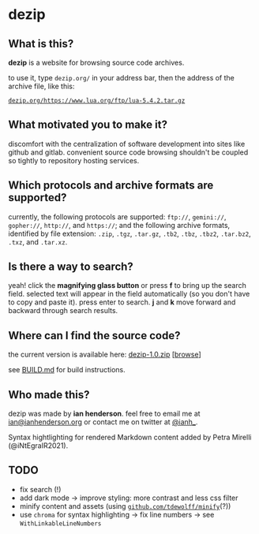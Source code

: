 # dezip

## What is this?

**dezip** is a website for browsing source code archives.

to use it, type `dezip.org/` in your address bar, then the address of the archive file, like this:

[`dezip.org/https://www.lua.org/ftp/lua-5.4.2.tar.gz`](https://dezip.org/https://www.lua.org/ftp/lua-5.4.2.tar.gz)

## What motivated you to make it?

discomfort with the centralization of software development into sites like github and gitlab. convenient source code browsing shouldn't be coupled so tightly to repository hosting services.

## Which protocols and archive formats are supported?

currently, the following protocols are supported: `ftp://`, `gemini://`, `gopher://`, `http://`, and `https://`; and the following archive formats, identified by file extension: `.zip`, `.tgz`, `.tar.gz`, `.tb2`, `.tbz`, `.tbz2`, `.tar.bz2`, `.txz`, and `.tar.xz`.

## Is there a way to search?

yeah!  click the **magnifying glass button** or press **f** to bring up the search field.  selected text will appear in the field automatically (so you don't have to copy and paste it).  press enter to search.  **j** and **k** move forward and backward through search results.

## Where can I find the source code?

the current version is available here: [dezip-1.0.zip](https://dezip.org/dezip-1.0.zip) [[browse](https://dezip.org/https://dezip.org/dezip-1.0.zip)]

see [BUILD.md](BUILD.md) for build instructions.

## Who made this?

dezip was made by **ian henderson**. feel free to email me at [ian@ianhenderson.org](mailto:ian@ianhenderson.org) or contact me on twitter at [@ianh_](https://twitter.com/ianh_).

Syntax hightlighting for rendered Markdown content added by Petra Mirelli (@iNtEgraIR2021).

## TODO

* fix search (!)
* add dark mode -> improve styling: more contrast and less css filter
* minify content and assets (using [`github.com/tdewolff/minify`](https://github.com/tdewolff/minify)(?))
* use `chroma` for syntax highlighting -> fix line numbers -> see `WithLinkableLineNumbers`
